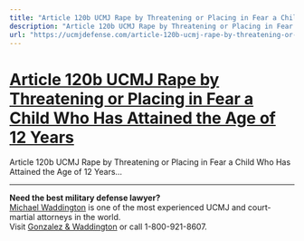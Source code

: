 ```yaml
---
title: "Article 120b UCMJ Rape by Threatening or Placing in Fear a Child Who Has Attained the Age of 12 Years"
description: "Article 120b UCMJ Rape by Threatening or Placing in Fear a Child Who Has Attained the Age of 12 Years..."
url: "https://ucmjdefense.com/article-120b-ucmj-rape-by-threatening-or-placing-in-fear-a-child-who-has-attained-the-age-of-12-years.html"
---
```


# [Article 120b UCMJ Rape by Threatening or Placing in Fear a Child Who Has Attained the Age of 12 Years](https://ucmjdefense.com/article-120b-ucmj-rape-by-threatening-or-placing-in-fear-a-child-who-has-attained-the-age-of-12-years.html)

Article 120b UCMJ Rape by Threatening or Placing in Fear a Child Who Has Attained the Age of 12 Years...

---

**Need the best military defense lawyer?**  
[Michael Waddington](https://ucmjdefense.com/attorneys/michael-stewart-waddington-partner.html) is one of the most experienced UCMJ and court-martial attorneys in the world.  
Visit [Gonzalez & Waddington](https://ucmjdefense.com) or call 1-800-921-8607.
